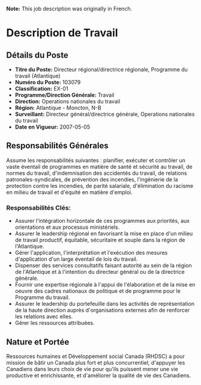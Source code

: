 **Note:** This job description was originally in French.

# Description de Travail

## Détails du Poste

*   **Titre du Poste:** Directeur régional/directrice régionale, Programme du travail (Atlantique)
*   **Numéro du Poste:** 103079
*   **Classification:** EX-01
*   **Programme/Direction Générale:** Travail
*   **Direction:** Operations nationales du travail
*   **Région:** Atlantique - Moncton, N-B
*   **Surveillant:** Directeur général/directrice générale, Operations nationales du travail
*   **Date en Vigueur:** 2007-05-05

## Responsabilités Générales

Assume les responsabilités suivantes : planifier, exécuter et contrôler un vaste éventail de programmes en matière de santé et sécurité au travail, de normes du travail, d'indemnisation des accidentés du travail, de relations patronales-syndicales, de prévention des incendies, l'ingénierie de la protection contre les incendies, de parité salariale, d'élimination du racisme en milieu de travail et d'équité en matière d'emploi.

### Responsabilités Clés:

*   Assurer l'intégration horizontale de ces programmes aux priorités, aux orientations et aux processus ministériels.
*   Assurer le leadership régional en favorisant la mise en place d'un milieu de travail productif, équitable, sécuritaire et souple dans la région de l'Atlantique.
*   Gérer l'application, l'interprétation et l'exécution des mesures d'application d'un large éventail de lois du travail.
*   Dispenser des services consultatifs faisant autorité au sein de la région de l'Atlantique et à l'intention du directeur général ou de la directrice générale.
*   Fournir une expertise régionale à l'appui de l'élaboration et de la mise en oeuvre des cadres nationaux de politique et de programme pour le Programme du travail.
*   Assurer le leadership du portefeuille dans les activités de représentation de la haute direction auprès d'organisations externes afin de renforcer les relations avec elles.
*   Gérer les ressources attribuées.

## Nature et Portée

Ressources humaines et Développement social Canada (RHDSC) a pour mission de bâtir un Canada plus fort et plus concurrentiel, d'appuyer les Canadiens dans leurs choix de vie pour qu'ils puissent mener une vie productive et enrichissante, et d'améliorer la qualité de vie des Canadiens.
